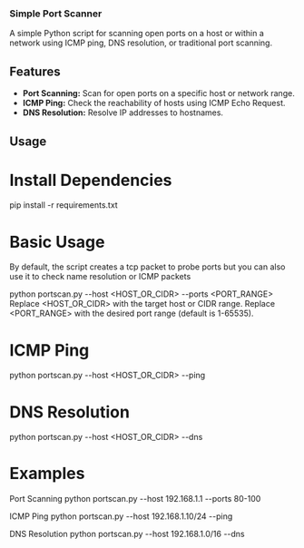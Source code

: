 ### Simple Port Scanner

A simple Python script for scanning open ports on a host or within a network using ICMP ping, DNS resolution, or traditional port scanning.

## Features

- **Port Scanning:** Scan for open ports on a specific host or network range.
- **ICMP Ping:** Check the reachability of hosts using ICMP Echo Request.
- **DNS Resolution:** Resolve IP addresses to hostnames.

## Usage

# Install Dependencies
pip install -r requirements.txt

# Basic Usage
By default, the script creates a tcp packet to probe ports but you can also use it to check name resolution or ICMP packets

python portscan.py --host <HOST_OR_CIDR> --ports <PORT_RANGE>
    Replace <HOST_OR_CIDR> with the target host or CIDR range.
    Replace <PORT_RANGE> with the desired port range (default is 1-65535).
  # ICMP Ping
  python portscan.py --host <HOST_OR_CIDR> --ping
  # DNS Resolution
  python portscan.py --host <HOST_OR_CIDR> --dns

# Examples
Port Scanning
python portscan.py --host 192.168.1.1 --ports 80-100

ICMP Ping
python portscan.py --host 192.168.1.10/24 --ping

DNS Resolution
python portscan.py --host 192.168.1.0/16 --dns
